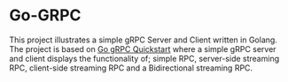 # Go-GRPC

This project illustrates a simple gRPC Server and Client written in Golang. The project is based on [Go gRPC Quickstart](https://grpc.io/docs/languages/go/quickstart/) where a simple gRPC server and client displays the functionality of;  simple RPC, server-side streaming RPC, client-side streaming RPC and a Bidirectional streaming RPC.